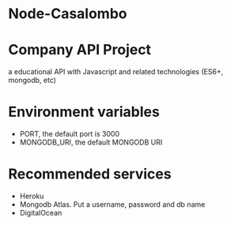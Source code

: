 # Node-Casalombo
# Company API Project
a educational API with Javascript and related technologies (ES6+, mongodb, etc)

# Environment variables
- PORT, the default port is 3000
- MONGODB_URI, the default MONGODB URI

# Recommended services
* Heroku
* Mongodb Atlas. Put a username, password and db name
* DigitalOcean
